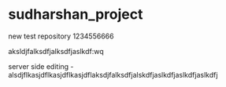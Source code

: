 # sudharshan_project
new test repository
1234556666

aksldjfalksdfjalksdfjaslkdf:wq

server side editing - alsdjflkasjdflkasjdflkasjdflaksdjfalksdfjalskdfjaslkdfjaslkdfjaslkdfj
